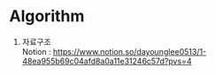 # Algorithm

1. 자료구조 <br>
   Notion : https://www.notion.so/dayounglee0513/1-48ea955b69c04afd8a0a11e31246c57d?pvs=4
